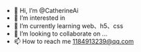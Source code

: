 - 👋 Hi, I’m @CatherineAi
- 👀 I’m interested in 
- 🌱 I’m currently learning web、h5、css
- 💞️ I’m looking to collaborate on ...
- 📫 How to reach me 1184913239@qq.com

<!---
CatherineAi/CatherineAi is a ✨ special ✨ repository because its `README.md` (this file) appears on your GitHub profile.
You can click the Preview link to take a look at your changes.
--->
